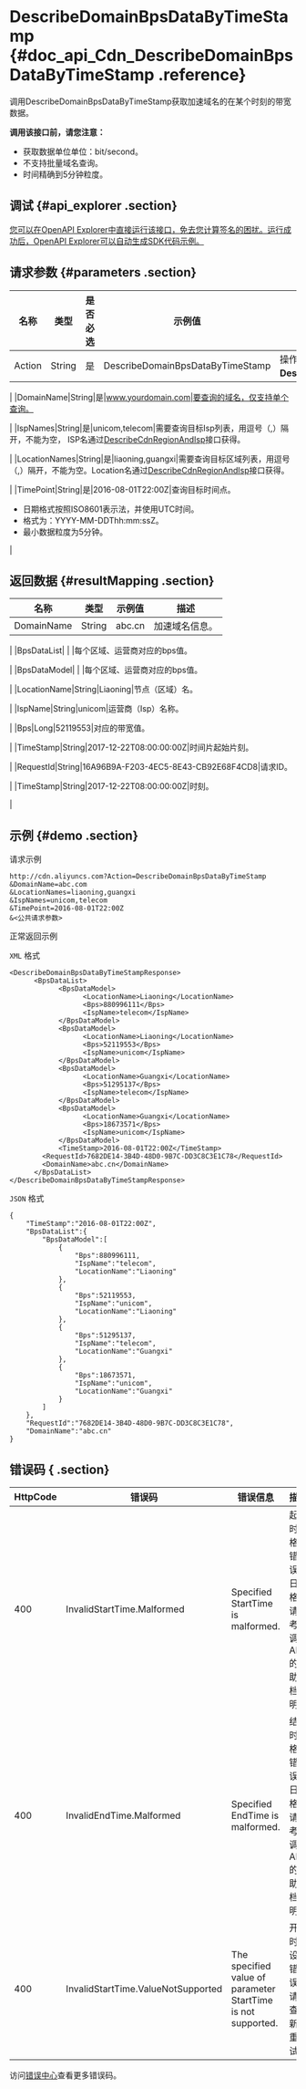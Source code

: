 # DescribeDomainBpsDataByTimeStamp {#doc_api_Cdn_DescribeDomainBpsDataByTimeStamp .reference}

调用DescribeDomainBpsDataByTimeStamp获取加速域名的在某个时刻的带宽数据。

 **调用该接口前，请您注意：** 

-   获取数据单位单位：bit/second。
-   不支持批量域名查询。
-   时间精确到5分钟粒度。

## 调试 {#api_explorer .section}

[您可以在OpenAPI Explorer中直接运行该接口，免去您计算签名的困扰。运行成功后，OpenAPI Explorer可以自动生成SDK代码示例。](https://api.aliyun.com/#product=Cdn&api=DescribeDomainBpsDataByTimeStamp&type=RPC&version=2018-05-10)

## 请求参数 {#parameters .section}

|名称|类型|是否必选|示例值|描述|
|--|--|----|---|--|
|Action|String|是|DescribeDomainBpsDataByTimeStamp|操作接口名，系统规定参数。取值：**DescribeDomainBpsDataByTimeStamp**。

 |
|DomainName|String|是|www.yourdomain.com|要查询的域名，仅支持单个查询。

 |
|IspNames|String|是|unicom,telecom|需要查询目标Isp列表，用逗号（,）隔开，不能为空， ISP名通过[DescribeCdnRegionAndIsp](~~91077~~)接口获得。

 |
|LocationNames|String|是|liaoning,guangxi|需要查询目标区域列表，用逗号（,）隔开，不能为空。Location名通过[DescribeCdnRegionAndIsp](~~91077~~)接口获得。

 |
|TimePoint|String|是|2016-08-01T22:00Z|查询目标时间点。

 -   日期格式按照ISO8601表示法，并使用UTC时间。
-   格式为：YYYY-MM-DDThh:mm:ssZ。
-   最小数据粒度为5分钟。

 |

## 返回数据 {#resultMapping .section}

|名称|类型|示例值|描述|
|--|--|---|--|
|DomainName|String|abc.cn|加速域名信息。

 |
|BpsDataList| | |每个区域、运营商对应的bps值。

 |
|BpsDataModel| | |每个区域、运营商对应的bps值。

 |
|LocationName|String|Liaoning|节点（区域）名。

 |
|IspName|String|unicom|运营商（Isp）名称。

 |
|Bps|Long|52119553|对应的带宽值。

 |
|TimeStamp|String|2017-12-22T08:00:00:00Z|时间片起始片刻。

 |
|RequestId|String|16A96B9A-F203-4EC5-8E43-CB92E68F4CD8|请求ID。

 |
|TimeStamp|String|2017-12-22T08:00:00:00Z|时刻。

 |

## 示例 {#demo .section}

请求示例

``` {#request_demo}
http://cdn.aliyuncs.com?Action=DescribeDomainBpsDataByTimeStamp
&DomainName=abc.com
&LocationNames=liaoning,guangxi
&IspNames=unicom,telecom
&TimePoint=2016-08-01T22:00Z
&<公共请求参数>
```

正常返回示例

`XML` 格式

``` {#xml_return_success_demo}
<DescribeDomainBpsDataByTimeStampResponse>
      <BpsDataList>
		    <BpsDataModel>
			      <LocationName>Liaoning</LocationName>
			      <Bps>880996111</Bps>
			      <IspName>telecom</IspName>
		    </BpsDataModel>
		    <BpsDataModel>
			      <LocationName>Liaoning</LocationName>
			      <Bps>52119553</Bps>
			      <IspName>unicom</IspName>
		    </BpsDataModel>
		    <BpsDataModel>
			      <LocationName>Guangxi</LocationName>
			      <Bps>51295137</Bps>
			      <IspName>telecom</IspName>
		    </BpsDataModel>
		    <BpsDataModel>
			      <LocationName>Guangxi</LocationName>
			      <Bps>18673571</Bps>
			      <IspName>unicom</IspName>
		    </BpsDataModel>
            <TimeStamp>2016-08-01T22:00Z</TimeStamp>
	    <RequestId>7682DE14-3B4D-48D0-9B7C-DD3C8C3E1C78</RequestId>
	    <DomainName>abc.cn</DomainName>
      </BpsDataList>
</DescribeDomainBpsDataByTimeStampResponse>
```

`JSON` 格式

``` {#json_return_success_demo}
{
	"TimeStamp":"2016-08-01T22:00Z",
	"BpsDataList":{
		"BpsDataModel":[
			{
				"Bps":880996111,
				"IspName":"telecom",
				"LocationName":"Liaoning"
			},
			{
				"Bps":52119553,
				"IspName":"unicom",
				"LocationName":"Liaoning"
			},
			{
				"Bps":51295137,
				"IspName":"telecom",
				"LocationName":"Guangxi"
			},
			{
				"Bps":18673571,
				"IspName":"unicom",
				"LocationName":"Guangxi"
			}
		]
	},
	"RequestId":"7682DE14-3B4D-48D0-9B7C-DD3C8C3E1C78",
	"DomainName":"abc.cn"
}
```

## 错误码 { .section}

|HttpCode|错误码|错误信息|描述|
|--------|---|----|--|
|400|InvalidStartTime.Malformed|Specified StartTime is malformed.|起始时间格式错误。日期格式请参考所调用API的帮助文档说明。|
|400|InvalidEndTime.Malformed|Specified EndTime is malformed.|结束时间格式错误。日期格式请参考所调用API的帮助文档说明。|
|400|InvalidStartTime.ValueNotSupported|The specified value of parameter StartTime is not supported.|开始时间设置错误，请检查更新后重试。|

访问[错误中心](https://error-center.aliyun.com/status/product/Cdn)查看更多错误码。

